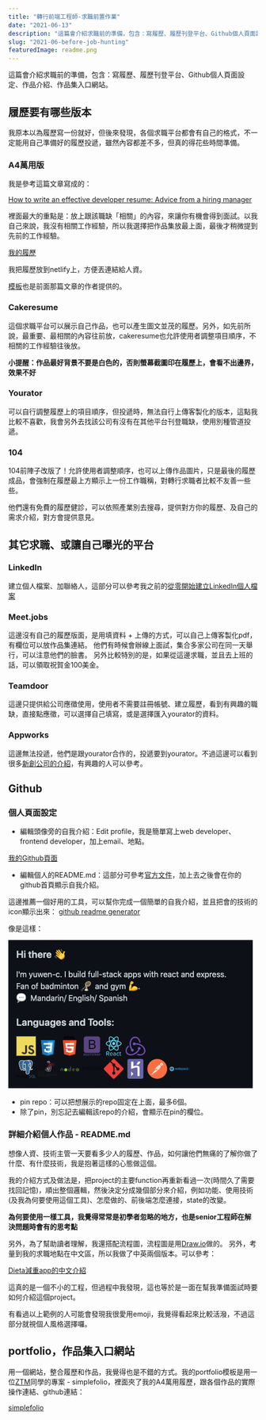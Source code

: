 ```yaml
---
title: "轉行前端工程師-求職前置作業"
date: "2021-06-13"
description: "這篇會介紹求職前的準備，包含：寫履歷、履歷刊登平台、Github個人頁面設定、作品介紹、作品集入口網站。"
slug: "2021-06-before-job-hunting"
featuredImage: readme.png
---
```


這篇會介紹求職前的準備，包含：寫履歷、履歷刊登平台、Github個人頁面設定、作品介紹、作品集入口網站。


## 履歷要有哪些版本

我原本以為履歷寫一份就好，但後來發現，各個求職平台都會有自己的格式，不一定能用自己準備好的履歷投遞，雖然內容都差不多，但真的得花些時間準備。

### A4萬用版

我是參考這篇文章寫成的：

[How to write an effective developer resume: Advice from a hiring manager](https://stackoverflow.blog/2020/11/25/how-to-write-an-effective-developer-resume-advice-from-a-hiring-manager/)

裡面最大的重點是：放上跟該職缺「相關」的內容，來讓你有機會得到面試。以我自己來說，我沒有相關工作經驗，所以我選擇把作品集放最上面，最後才稍微提到先前的工作經驗。

[我的履歷](https://yuwen-files.netlify.app/Resume_YuWen.pdf)

我把履歷放到netlify上，方便丟連結給人資。

[模板](https://blog.pragmaticengineer.com/the-pragmatic-engineers-resume-template/)也是前面那篇文章的作者提供的。


### Cakeresume

這個求職平台可以展示自己作品，也可以產生圖文並茂的履歷。另外，如先前所說，最重要、最相關的內容往前放，cakeresume也允許使用者調整項目順序，不相關的工作經驗往後放。

**小提醒：作品最好背景不要是白色的，否則螢幕截圖印在履歷上，會看不出邊界，效果不好**

### Yourator

可以自行調整履歷上的項目順序，但投遞時，無法自行上傳客製化的版本，這點我比較不喜歡，我會另外去找該公司有沒有在其他平台刊登職缺，使用別種管道投遞。

### 104

104前陣子改版了！允許使用者調整順序，也可以上傳作品圖片，只是最後的履歷成品，會強制在履歷最上方顯示上一份工作職稱，對轉行求職者比較不友善一些些。

他們還有免費的履歷健診，可以依照產業別去搜尋，提供對方你的履歷、及自己的需求介紹，對方會提供意見。

## 其它求職、或讓自己曝光的平台

### LinkedIn

建立個人檔案、加聯絡人，這部分可以參考我之前的[從零開始建立LinkedIn個人檔案](/2021-05-build-your-linkedin-profile/)

### Meet.jobs

這邊沒有自己的履歷版面，是用填資料 + 上傳的方式，可以自己上傳客製化pdf，有欄位可以放作品集連結。
他們有時候會辦線上面試，集合多家公司在同一天舉行，可以注意他們的臉書。
另外比較特別的是，如果從這邊求職，並且去上班的話，可以領取祝賀金100美金。

### Teamdoor

這邊只提供給公司應徵使用，使用者不需要註冊帳號、建立履歷，看到有興趣的職缺，直接點應徵，可以選擇自己填寫，或是選擇匯入yourator的資料。

### Appworks

這邊無法投遞，他們是跟yourator合作的，投遞要到yourator。不過這邊可以看到很多[新創公司的介紹](https://appworks.yourator.co/blogs?page=1)，有興趣的人可以參考。


## Github

### 個人頁面設定

- 編輯頭像旁的自我介紹：Edit profile，我是簡單寫上web developer、frontend developer，加上email、地點。

[我的Github頁面](https://github.com/yuwen-c)

- 編輯個人的README.md：這部分可參考[官方文件](https://docs.github.com/en/github/setting-up-and-managing-your-github-profile/customizing-your-profile/managing-your-profile-readme)，加上去之後會在你的github首頁顯示自我介紹。

這邊推薦一個好用的工具，可以幫你完成一個簡單的自我介紹，並且把會的技術的icon顯示出來：
[github readme generator](https://github.com/rahuldkjain/github-profile-readme-generator)

像是這樣：

![README.md](readme.png)

- pin repo：可以把想展示的repo固定在上面，最多6個。
- 除了pin，別忘記去編輯該repo的介紹，會顯示在pin的欄位。

### 詳細介紹個人作品 - README.md

想像人資、技術主管一天要看多少人的履歷、作品，如何讓他們無痛的了解你做了什麼、有什麼技術，我是抱著這樣的心態做這個。

我的介紹方式及做法是，把project的主要function再重新看過一次(時間久了需要找回記憶)，順出整個邏輯，然後決定分成幾個部分來介紹，例如功能、使用技術(及我為何要使用這個工具)、怎麼做的、前後端怎麼連接，state的改變。

**為何要使用一樣工具，我覺得常常是初學者忽略的地方，也是senior工程師在解決問題時會有的思考點**

另外，為了幫助讀者理解，我還搭配流程圖，流程圖是用[Draw.io](https://app.diagrams.net/)做的。
另外，考量到我的求職地點在中文區，所以我做了中英兩個版本。可以參考：

[Dieta減重app的中文介紹](https://github.com/yuwen-c/dieta/blob/master/README_Mandarin.md)

這真的是一個不小的工程，但過程中我發現，這也等於是一面在幫我準備面試時要如何介紹這個project。

有看過以上範例的人可能會發現我很愛用emoji，我覺得看起來比較活潑，不過這部分就視個人風格選擇囉。


## portfolio，作品集入口網站

用一個網站，整合履歷和作品，我覺得也是不錯的方式。我的portfolio模板是用一位[ZTM](https://zerotomastery.io/)同學的專案 - simplefolio，裡面夾了我的A4萬用履歷，跟各個作品的實際操作連結、github連結：

[simplefolio](https://github.com/cobidev/simplefolio)

